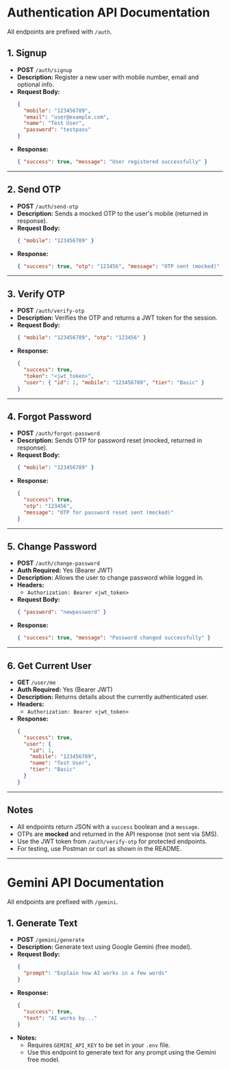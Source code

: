 # Authentication API Documentation

All endpoints are prefixed with `/auth`.

## 1. Signup

- **POST** `/auth/signup`
- **Description:** Register a new user with mobile number, email and optional info.
- **Request Body:**
  ```json
  {
    "mobile": "123456789",
    "email": "user@example.com",
    "name": "Test User",
    "password": "testpass"
  }
  ```
- **Response:**
  ```json
  { "success": true, "message": "User registered successfully" }
  ```

---

## 2. Send OTP

- **POST** `/auth/send-otp`
- **Description:** Sends a mocked OTP to the user's mobile (returned in response).
- **Request Body:**
  ```json
  { "mobile": "123456789" }
  ```
- **Response:**
  ```json
  { "success": true, "otp": "123456", "message": "OTP sent (mocked)" }
  ```

---

## 3. Verify OTP

- **POST** `/auth/verify-otp`
- **Description:** Verifies the OTP and returns a JWT token for the session.
- **Request Body:**
  ```json
  { "mobile": "123456789", "otp": "123456" }
  ```
- **Response:**
  ```json
  {
    "success": true,
    "token": "<jwt_token>",
    "user": { "id": 1, "mobile": "123456789", "tier": "Basic" }
  }
  ```

---

## 4. Forgot Password

- **POST** `/auth/forgot-password`
- **Description:** Sends OTP for password reset (mocked, returned in response).
- **Request Body:**
  ```json
  { "mobile": "123456789" }
  ```
- **Response:**
  ```json
  {
    "success": true,
    "otp": "123456",
    "message": "OTP for password reset sent (mocked)"
  }
  ```

---

## 5. Change Password

- **POST** `/auth/change-password`
- **Auth Required:** Yes (Bearer JWT)
- **Description:** Allows the user to change password while logged in.
- **Headers:**
  - `Authorization: Bearer <jwt_token>`
- **Request Body:**
  ```json
  { "password": "newpassword" }
  ```
- **Response:**
  ```json
  { "success": true, "message": "Password changed successfully" }
  ```

---

## 6. Get Current User

- **GET** `/user/me`
- **Auth Required:** Yes (Bearer JWT)
- **Description:** Returns details about the currently authenticated user.
- **Headers:**
  - `Authorization: Bearer <jwt_token>`
- **Response:**
  ```json
  {
    "success": true,
    "user": {
      "id": 1,
      "mobile": "123456789",
      "name": "Test User",
      "tier": "Basic"
    }
  }
  ```

---

## Notes

- All endpoints return JSON with a `success` boolean and a `message`.
- OTPs are **mocked** and returned in the API response (not sent via SMS).
- Use the JWT token from `/auth/verify-otp` for protected endpoints.
- For testing, use Postman or curl as shown in the README.

---

# Gemini API Documentation

All endpoints are prefixed with `/gemini`.

## 1. Generate Text

- **POST** `/gemini/generate`
- **Description:** Generate text using Google Gemini (free model).
- **Request Body:**
  ```json
  {
    "prompt": "Explain how AI works in a few words"
  }
  ```
- **Response:**
  ```json
  {
    "success": true,
    "text": "AI works by..."
  }
  ```
- **Notes:**
  - Requires `GEMINI_API_KEY` to be set in your `.env` file.
  - Use this endpoint to generate text for any prompt using the Gemini free model.
